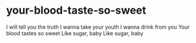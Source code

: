 # your-blood-taste-so-sweet
I will tell you the truth I wanna take your youth I wanna drink from you Your blood tastes so sweet Like sugar, baby Like sugar, baby
